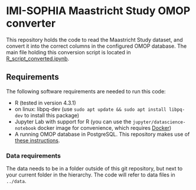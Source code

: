 # IMI-SOPHIA Maastricht Study OMOP converter

This repository holds the code to read the Maastricht Study dataset, and convert it into the correct columns in the configured OMOP database.
The main file holding this conversion script is located in [R_script_converted.ipynb](R_script_converted.ipynb).

## Requirements
The following software requirements are needed to run this code:
- R (tested in version 4.3.1)
- on linux: libpq-dev (use `sudo apt update && sudo apt install libpq-dev` to install this package)
- Jupyter Lab with support for R (you can use the `jupyter/datascience-notebook` docker image for convenience, which requires [Docker](https://docs.docker.com/get-started/get-docker/))
- A running OMOP database in PostgreSQL. This repository makes use of [these instructions](https://github.com/MaastrichtU-CDS/OMOP-CDM-setup).

### Data requirements
The data needs to be in a folder outside of this git repository, but next to your current folder in the hierarchy. The code will refer to data files in `../data`.